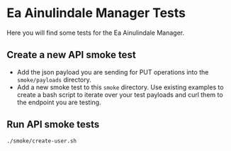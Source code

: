 # Ea Ainulindale Manager Tests
Here you will find some tests for the Ea Ainulindale Manager. 

## Create a new API smoke test
- Add the json payload you are sending for PUT operations into the `smoke/payloads` directory.
- Add a new smoke test to this `smoke` directory. Use existing examples to create a bash script to iterate over your test payloads and curl them to the endpoint you are testing. 


## Run API smoke tests

```bash
./smoke/create-user.sh
```
